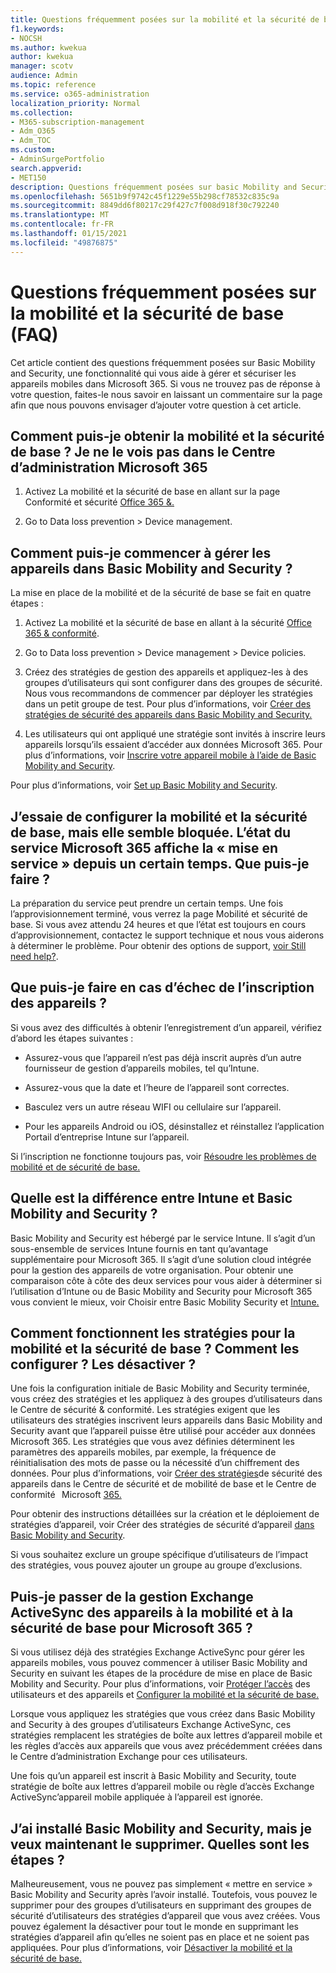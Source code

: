 ```yaml
---
title: Questions fréquemment posées sur la mobilité et la sécurité de base (FAQ)
f1.keywords:
- NOCSH
ms.author: kwekua
author: kwekua
manager: scotv
audience: Admin
ms.topic: reference
ms.service: o365-administration
localization_priority: Normal
ms.collection:
- M365-subscription-management
- Adm_O365
- Adm_TOC
ms.custom:
- AdminSurgePortfolio
search.appverid:
- MET150
description: Questions fréquemment posées sur basic Mobility and Security.
ms.openlocfilehash: 5651b9f9742c45f1229e55b298cf78532c835c9a
ms.sourcegitcommit: 8849dd6f80217c29f427c7f008d918f30c792240
ms.translationtype: MT
ms.contentlocale: fr-FR
ms.lasthandoff: 01/15/2021
ms.locfileid: "49876875"
---
```

# <a name="basic-mobility-and-security-frequently-asked-questions-faq"></a>Questions fréquemment posées sur la mobilité et la sécurité de base (FAQ)

Cet article contient des questions fréquemment posées sur Basic Mobility and Security, une fonctionnalité qui vous aide à gérer et sécuriser les appareils mobiles dans Microsoft 365. Si vous ne trouvez pas de réponse à votre question, faites-le nous savoir en laissant un commentaire sur la page afin que nous pouvons envisager d’ajouter votre question à cet article.

## <a name="how-can-i-get-basic-mobility-and-security-i-dont-see-it-in-the-microsoft-365-admin-center"></a>Comment puis-je obtenir la mobilité et la sécurité de base ? Je ne le vois pas dans le Centre d’administration Microsoft 365

1.  Activez La mobilité et la sécurité de base en allant sur la page Conformité et sécurité [Office 365 &.](https://protection.office.com/)

2.  Go to Data loss prevention > Device management.

## <a name="how-can-i-get-started-with-device-management-in-basic-mobility-and-security"></a>Comment puis-je commencer à gérer les appareils dans Basic Mobility and Security ?

La mise en place de la mobilité et de la sécurité de base se fait en quatre étapes : 

1. Activez La mobilité et la sécurité de base en allant à la sécurité [Office 365 & conformité](https://protection.office.com/).

2. Go to Data loss prevention > Device management > Device policies.
    
3. Créez des stratégies de gestion des appareils et appliquez-les à des groupes d’utilisateurs qui sont configurer dans des groupes de sécurité. Nous vous recommandons de commencer par déployer les stratégies dans un petit groupe de test. Pour plus d’informations, voir [Créer des stratégies de sécurité des appareils dans Basic Mobility and Security.](create-device-security-policies.md)

4. Les utilisateurs qui ont appliqué une stratégie sont invités à inscrire leurs appareils lorsqu’ils essaient d’accéder aux données Microsoft 365. Pour plus d’informations, voir [Inscrire votre appareil mobile à l’aide de Basic Mobility and Security](enroll-your-mobile-device.md).

Pour plus d’informations, voir [Set up Basic Mobility and Security](set-up.md).

## <a name="im-trying-to-set-up-basic-mobility-and-security-but-it-seems-stuck-the-microsoft-365-service-health-has-been-showing-provisioning-for-a-while-what-can-i-do"></a>J’essaie de configurer la mobilité et la sécurité de base, mais elle semble bloquée. L’état du service Microsoft 365 affiche la « mise en service » depuis un certain temps. Que puis-je faire ?

La préparation du service peut prendre un certain temps. Une fois l’approvisionnement terminé, vous verrez la page Mobilité et sécurité de base. Si vous avez attendu 24 heures et que l’état est toujours en cours d’approvisionnement, contactez le support technique et nous vous aiderons à déterminer le problème. Pour obtenir des options de support, [voir Still need help?](https://support.microsoft.com/office/frequently-asked-questions-about-basic-mobility-and-security-3871f99c-c9db-4a23-86f9-902c1b02f58d#bkmk_needhelp).

## <a name="what-can-i-do-if-device-enrollment-fails"></a>Que puis-je faire en cas d’échec de l’inscription des appareils ?

Si vous avez des difficultés à obtenir l’enregistrement d’un appareil, vérifiez d’abord les étapes suivantes :

- Assurez-vous que l’appareil n’est pas déjà inscrit auprès d’un autre fournisseur de gestion d’appareils mobiles, tel qu’Intune.

- Assurez-vous que la date et l’heure de l’appareil sont correctes.

- Basculez vers un autre réseau WIFI ou cellulaire sur l’appareil.

- Pour les appareils Android ou iOS, désinstallez et réinstallez l’application Portail d’entreprise Intune sur l’appareil.
    
Si l’inscription ne fonctionne toujours pas, voir [Résoudre les problèmes de mobilité et de sécurité de base.](troubleshoot.md)

## <a name="whats-the-difference-between-intune-and-basic-mobility-and-security"></a>Quelle est la différence entre Intune et Basic Mobility and Security ?

Basic Mobility and Security est hébergé par le service Intune. Il s’agit d’un sous-ensemble de services Intune fournis en tant qu’avantage supplémentaire pour Microsoft 365. Il s’agit d’une solution cloud intégrée pour la gestion des appareils de votre organisation. Pour obtenir une comparaison côte à côte des deux services pour vous aider à déterminer si l’utilisation d’Intune ou de Basic Mobility and Security pour Microsoft 365 vous convient le mieux, voir Choisir entre Basic Mobility Security et [Intune.](choose-between-basic-mobility-and-security-and-intune.md)

## <a name="how-do-policies-work-for-basic-mobility-and-security-how-do-i-set-them-up-disable-them"></a>Comment fonctionnent les stratégies pour la mobilité et la sécurité de base ? Comment les configurer ? Les désactiver ?

Une fois la configuration initiale de Basic Mobility and Security terminée, vous créez des stratégies et les appliquez à des groupes d’utilisateurs dans le Centre de sécurité & conformité. Les stratégies exigent que les utilisateurs des stratégies inscrivent leurs appareils dans Basic Mobility and Security avant que l’appareil puisse être utilisé pour accéder aux données Microsoft 365. Les stratégies que vous avez définies déterminent les paramètres des appareils mobiles, par exemple, la fréquence de réinitialisation des mots de passe ou la nécessité d’un chiffrement des données. Pour plus d’informations, voir [Créer des stratégies](create-device-security-policies.md)de sécurité des appareils dans le Centre de sécurité et de mobilité de base et le Centre de conformité   Microsoft [365.](https://support.microsoft.com/office/7e696a40-b86b-4a20-afcc-559218b7b1b8)

Pour obtenir des instructions détaillées sur la création et le déploiement de stratégies d’appareil, voir Créer des stratégies de sécurité d’appareil [dans Basic Mobility and Security](create-device-security-policies.md).

Si vous souhaitez exclure un groupe spécifique d’utilisateurs de l’impact des stratégies, vous pouvez ajouter un groupe au groupe d’exclusions.

## <a name="can-i-switch-from-exchange-activesync-device-management-to-basic-mobility-and-security-for-microsoft-365"></a>Puis-je passer de la gestion Exchange ActiveSync des appareils à la mobilité et à la sécurité de base pour Microsoft 365 ?

Si vous utilisez déjà des stratégies Exchange ActiveSync pour gérer les appareils mobiles, vous pouvez commencer à utiliser Basic Mobility and Security en suivant les étapes de la procédure de mise en place de Basic Mobility and Security. Pour plus d’informations, voir [Protéger l’accès](https://go.microsoft.com/fwlink/?LinkId=615145) des utilisateurs et des appareils et [Configurer la mobilité et la sécurité de base.](set-up.md)

Lorsque vous appliquez les stratégies que vous créez dans Basic Mobility and Security à des groupes d’utilisateurs Exchange ActiveSync, ces stratégies remplacent les stratégies de boîte aux lettres d’appareil mobile et les règles d’accès aux appareils que vous avez précédemment créées dans le Centre d’administration Exchange pour ces utilisateurs.

Une fois qu’un appareil est inscrit à Basic Mobility and Security, toute stratégie de boîte aux lettres d’appareil mobile ou règle d’accès Exchange ActiveSync’appareil mobile appliquée à l’appareil est ignorée.

## <a name="i--set-up-basic-mobility-and-security-but-now-i-want-to-remove-it-what-are-the-steps"></a>J’ai installé Basic Mobility and Security, mais je veux maintenant le supprimer. Quelles sont les étapes ?

Malheureusement, vous ne pouvez pas simplement « mettre en service » Basic Mobility and Security après l’avoir installé. Toutefois, vous pouvez le supprimer pour des groupes d’utilisateurs en supprimant des groupes de sécurité d’utilisateurs des stratégies d’appareil que vous avez créées. Vous pouvez également la désactiver pour tout le monde en supprimant les stratégies d’appareil afin qu’elles ne soient pas en place et ne soient pas appliquées. Pour plus d’informations, voir [Désactiver la mobilité et la sécurité de base.](turn-off.md)